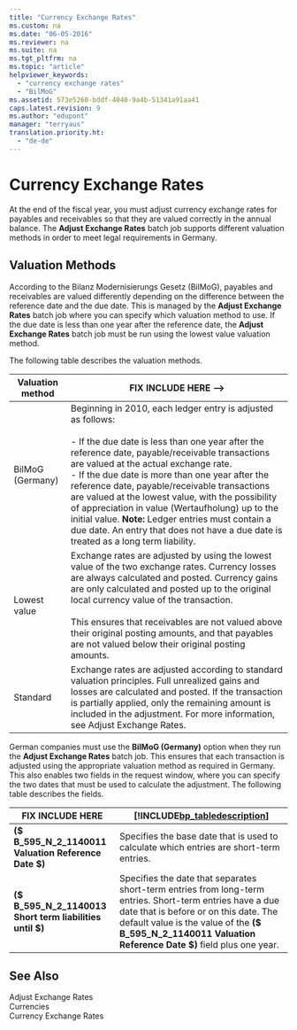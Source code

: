 ```yaml
---
title: "Currency Exchange Rates"
ms.custom: na
ms.date: "06-05-2016"
ms.reviewer: na
ms.suite: na
ms.tgt_pltfrm: na
ms.topic: "article"
helpviewer_keywords: 
  - "currency exchange rates"
  - "BilMoG"
ms.assetid: 573e5260-bddf-4040-9a4b-51341a91aa41
caps.latest.revision: 9
ms.author: "edupont"
manager: "terryaus"
translation.priority.ht: 
  - "de-de"
---
```

# Currency Exchange Rates
At the end of the fiscal year, you must adjust currency exchange rates for payables and receivables so that they are valued correctly in the annual balance. The **Adjust Exchange Rates** batch job supports different valuation methods in order to meet legal requirements in Germany.  
  
## Valuation Methods  
 According to the Bilanz Modernisierungs Gesetz \(BilMoG\), payables and receivables are valued differently depending on the difference between the reference date and the due date. This is managed by the **Adjust Exchange Rates** batch job where you can specify which valuation method to use. If the due date is less than one year after the reference date, the **Adjust Exchange Rates** batch job must be run using the lowest value valuation method.  
  
 The following table describes the valuation methods.  
  
|Valuation method|FIX INCLUDE HERE<!--FIX INCLUDE HERE<!--[!INCLUDE[bp_tabledescription](../../ApplicationDesign/includes/bp_tabledescription_md.md)] --> -->|  
|----------------------|---------------------------------------|  
|BilMoG \(Germany\)|Beginning in 2010, each ledger entry is adjusted as follows:<br /><br /> -   If the due date is less than one year after the reference date, payable\/receivable transactions are valued at the actual exchange rate.<br />-   If the due date is more than one year after the reference date, payable\/receivable transactions are valued at the lowest value, with the possibility of appreciation in value \(Wertaufholung\) up to the initial value. **Note:**  Ledger entries must contain a due date. An entry that does not have a due date is treated as a long term liability.|  
|Lowest value|Exchange rates are adjusted by using the lowest value of the two exchange rates. Currency losses are always calculated and posted. Currency gains are only calculated and posted up to the original local currency value of the transaction.<br /><br /> This ensures that receivables are not valued above their original posting amounts, and that payables are not valued below their original posting amounts.|  
|Standard|Exchange rates are adjusted according to standard valuation principles. Full unrealized gains and losses are calculated and posted. If the transaction is partially applied, only the remaining amount is included in the adjustment. For more information, see Adjust Exchange Rates.|  
  
 German companies must use the **BilMoG \(Germany\)** option when they run the **Adjust Exchange Rates** batch job. This ensures that each transaction is adjusted using the appropriate valuation method as required in Germany. This also enables two fields in the request window, where you can specify the two dates that must be used to calculate the adjustment. The following table describes the fields.  
  
|FIX INCLUDE HERE<!--[!INCLUDE[bp_tablefield](../../ApplicationDesign/includes/bp_tablefield_md.md)] -->|[!INCLUDE[bp_tabledescription](../../ApplicationDesign/includes/bp_tabledescription_md.md)]|  
|---------------------------------|---------------------------------------|  
|**\($ B\_595\_N\_2\_1140011 Valuation Reference Date $\)**|Specifies the base date that is used to calculate which entries are short\-term entries.|  
|**\($ B\_595\_N\_2\_1140013 Short term liabilities until $\)**|Specifies the date that separates short\-term entries from long\-term entries. Short\-term entries have a due date that is before or on this date. The default value is the value of the **\($ B\_595\_N\_2\_1140011 Valuation Reference Date $\)** field plus one year.|  
  
## See Also  
 Adjust Exchange Rates   
 Currencies   
 Currency Exchange Rates